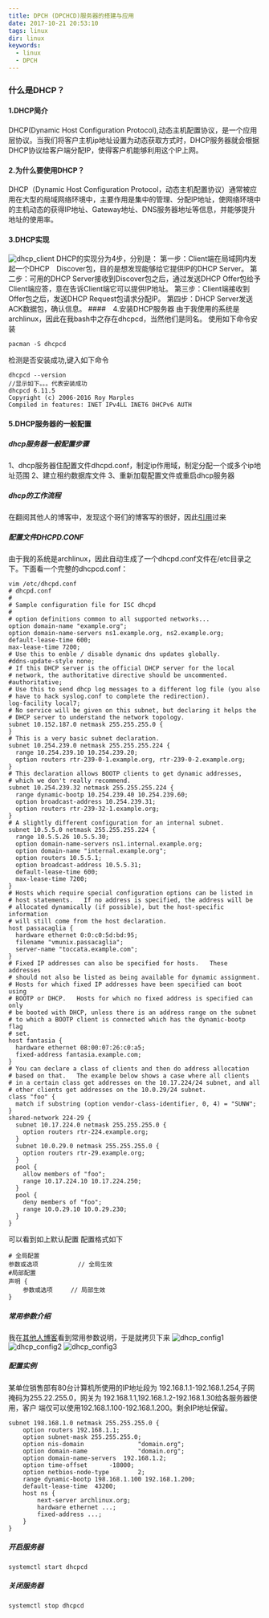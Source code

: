```yaml
---
title: DPCH (DPCHCD)服务器的搭建与应用
date: 2017-10-21 20:53:10
tags: linux
dir: linux
keywords:
  - linux
  - DPCH
---
```

### 什么是DHCP？
#### 1.DHCP简介
DHCP(Dynamic Host Configuration Protocol),动态主机配置协议，是一个应用层协议。当我们将客户主机ip地址设置为动态获取方式时，DHCP服务器就会根据DHCP协议给客户端分配IP，使得客户机能够利用这个IP上网。
#### 2.为什么要使用DHCP？
DHCP（Dynamic Host Configuration Protocol，动态主机配置协议）通常被应用在大型的局域网络环境中，主要作用是集中的管理、分配IP地址，使网络环境中的主机动态的获得IP地址、Gateway地址、DNS服务器地址等信息，并能够提升地址的使用率。
#### 3.DHCP实现
![dhcp_client](dhcp_client.png)
DHCP的实现分为4步，分别是：
第一步：Client端在局域网内发起一个DHCP　Discover包，目的是想发现能够给它提供IP的DHCP Server。
第二步：可用的DHCP Server接收到Discover包之后，通过发送DHCP Offer包给予Client端应答，意在告诉Client端它可以提供IP地址。
第三步：Client端接收到Offer包之后，发送DHCP Request包请求分配IP。
第四步：DHCP Server发送ACK数据包，确认信息。
####　4.安装DHCP服务器
由于我使用的系统是archlinux，因此在我bash中之存在dhcpcd，当然他们是同名。
使用如下命令安装
```
pacman -S dhcpcd

```
检测是否安装成功,键入如下命令
```
dhcpcd --version
//显示如下。。。代表安装成功
dhcpcd 6.11.5
Copyright (c) 2006-2016 Roy Marples
Compiled in features: INET IPv4LL INET6 DHCPv6 AUTH

```
#### 5.DHCP服务器的一般配置
##### dhcp服务器一般配置步骤
1、dhcp服务器住配置文件dhcpd.conf，制定ip作用域，制定分配一个或多个ip地址范围
2、建立租约数据库文件
3、重新加载配置文件或重启dhcp服务器

##### dhcp的工作流程
在翻阅其他人的博客中，发现这个哥们的博客写的很好，因此[引用](http://www.zyops.com/dhcp-working-procedure)过来

##### 配置文件DHCPD.CONF
由于我的系统是archlinux，因此自动生成了一个dhcpd.conf文件在/etc目录之下。下面看一个完整的dhcpcd.conf：
```
vim /etc/dhcpd.conf 
# dhcpd.conf
#
# Sample configuration file for ISC dhcpd
#
# option definitions common to all supported networks...
option domain-name "example.org";
option domain-name-servers ns1.example.org, ns2.example.org;
default-lease-time 600;
max-lease-time 7200;
# Use this to enble / disable dynamic dns updates globally.
#ddns-update-style none;
# If this DHCP server is the official DHCP server for the local
# network, the authoritative directive should be uncommented.
#authoritative;
# Use this to send dhcp log messages to a different log file (you also
# have to hack syslog.conf to complete the redirection).
log-facility local7;
# No service will be given on this subnet, but declaring it helps the 
# DHCP server to understand the network topology.
subnet 10.152.187.0 netmask 255.255.255.0 {
}
# This is a very basic subnet declaration.
subnet 10.254.239.0 netmask 255.255.255.224 {
  range 10.254.239.10 10.254.239.20;
  option routers rtr-239-0-1.example.org, rtr-239-0-2.example.org;
}
# This declaration allows BOOTP clients to get dynamic addresses,
# which we don't really recommend.
subnet 10.254.239.32 netmask 255.255.255.224 {
  range dynamic-bootp 10.254.239.40 10.254.239.60;
  option broadcast-address 10.254.239.31;
  option routers rtr-239-32-1.example.org;
}
# A slightly different configuration for an internal subnet.
subnet 10.5.5.0 netmask 255.255.255.224 {
  range 10.5.5.26 10.5.5.30;
  option domain-name-servers ns1.internal.example.org;
  option domain-name "internal.example.org";
  option routers 10.5.5.1;
  option broadcast-address 10.5.5.31;
  default-lease-time 600;
  max-lease-time 7200;
}
# Hosts which require special configuration options can be listed in
# host statements.   If no address is specified, the address will be
# allocated dynamically (if possible), but the host-specific information
# will still come from the host declaration.
host passacaglia {
  hardware ethernet 0:0:c0:5d:bd:95;
  filename "vmunix.passacaglia";
  server-name "toccata.example.com";
}
# Fixed IP addresses can also be specified for hosts.   These addresses
# should not also be listed as being available for dynamic assignment.
# Hosts for which fixed IP addresses have been specified can boot using
# BOOTP or DHCP.   Hosts for which no fixed address is specified can only
# be booted with DHCP, unless there is an address range on the subnet
# to which a BOOTP client is connected which has the dynamic-bootp flag
# set.
host fantasia {
  hardware ethernet 08:00:07:26:c0:a5;
  fixed-address fantasia.example.com;
}
# You can declare a class of clients and then do address allocation
# based on that.   The example below shows a case where all clients
# in a certain class get addresses on the 10.17.224/24 subnet, and all
# other clients get addresses on the 10.0.29/24 subnet.
class "foo" {
  match if substring (option vendor-class-identifier, 0, 4) = "SUNW";
}
shared-network 224-29 {
  subnet 10.17.224.0 netmask 255.255.255.0 {
    option routers rtr-224.example.org;
  }
  subnet 10.0.29.0 netmask 255.255.255.0 {
    option routers rtr-29.example.org;
  }
  pool {
    allow members of "foo";
    range 10.17.224.10 10.17.224.250;
  }
  pool {
    deny members of "foo";
    range 10.0.29.10 10.0.29.230;
  }
}
```
可以看到如上默认配置
配置格式如下
```
# 全局配置
参数或选项			// 全局生效
#局部配置
声明 {
	参数或选项	  // 局部生效
}
```
##### 常用参数介绍
我在[其他人博客](http://www.zyops.com/dhcp-working-procedure)看到常用参数说明，于是就拷贝下来
![dhcp_config1](dhcp_config1.gif)
![dhcp_config2](dhcp_config2.gif)
![dhcp_config3](dhcp_config3.gif)

##### 配置实例
某单位销售部有80台计算机所使用的IP地址段为
192.168.1.1-192.168.1.254,子网掩码为255.22.255.0，网关为
192.168.1.1,192.168.1.2-192.168.1.30给各服务器使用，客户
端仅可以使用192.168.1.100-192.168.1.200。剩余IP地址保留。
```
subnet 198.168.1.0 netmask 255.255.255.0 {
	option routers 192.168.1.1;
	option subnet-mask 255.255.255.0;
	option nis-domain				"domain.org";
	option domain-name				"domain.org";
	option domain-name-servers 	192.168.1.2;
	option time-offset 		-18000;
	option netbios-node-type 		2;
	range dynamic-bootp	198.168.1.100 192.168.1.200;
	default-lease-time 	43200;
	host ns {
		next-server archlinux.org;
		hardware ethernet ...;
		fixed-address ...;
	}
}
```
##### 开启服务器
```
systemctl start dhcpcd

```
##### 关闭服务器
```
systemctl stop dhcpcd
```